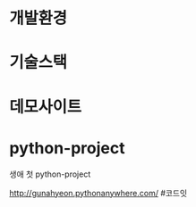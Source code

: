 # 개발환경
# 기술스택
# 데모사이트

# python-project
생애 첫 python-project 

http://gunahyeon.pythonanywhere.com/
#코드잇
